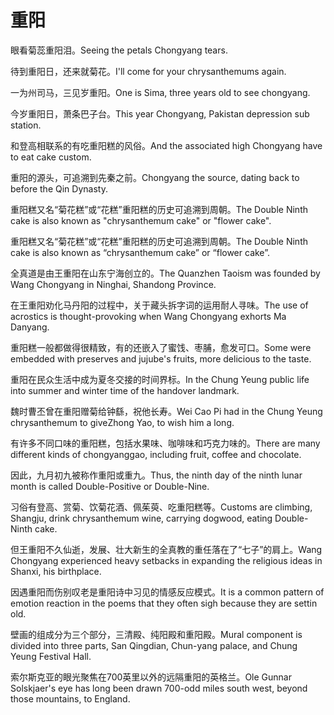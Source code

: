 # 重阳

<p><span class="chinese">眼看菊蕊重阳泪。</span><span class="english">Seeing the petals Chongyang tears.</span></p>

<p><span class="chinese">待到重阳日，还来就菊花。</span><span class="english">I'll come for your chrysanthemums again.</span></p>

<p><span class="chinese">一为州司马，三见岁重阳。</span><span class="english">One is Sima, three years old to see chongyang.</span></p>

<p><span class="chinese">今岁重阳日，萧条巴子台。</span><span class="english">This year Chongyang, Pakistan depression sub station.</span></p>

<p><span class="chinese">和登高相联系的有吃重阳糕的风俗。</span><span class="english">And the associated high Chongyang have to eat cake custom.</span></p>

<p><span class="chinese">重阳的源头，可追溯到先秦之前。</span><span class="english">Chongyang the source, dating back to before the Qin Dynasty.</span></p>

<p><span class="chinese">重阳糕又名“菊花糕”或“花糕”重阳糕的历史可追溯到周朝。</span><span class="english">The Double Ninth cake is also known as "chrysanthemum cake" or "flower cake".</span></p>

<p><span class="chinese">重阳糕又名“菊花糕”或“花糕”重阳糕的历史可追溯到周朝。</span><span class="english">The Double Ninth cake is also known as “chrysanthemum cake” or “flower cake”.</span></p>

<p><span class="chinese">全真道是由王重阳在山东宁海创立的。</span><span class="english">The Quanzhen Taoism was founded by Wang Chongyang in Ninghai, Shandong Province.</span></p>

<p><span class="chinese">在王重阳劝化马丹阳的过程中，关于藏头拆字词的运用耐人寻味。</span><span class="english">The use of acrostics is thought-provoking when Wang Chongyang exhorts Ma Danyang.</span></p>

<p><span class="chinese">重阳糕一般都做得很精致，有的还嵌入了蜜饯、枣脯，愈发可口。</span><span class="english">Some were embedded with preserves and jujube's fruits, more delicious to the taste.</span></p>

<p><span class="chinese">重阳在民众生活中成为夏冬交接的时间界标。</span><span class="english">In the Chung Yeung public life into summer and winter time of the handover landmark.</span></p>

<p><span class="chinese">魏时曹丕曾在重阳赠菊给钟繇，祝他长寿。</span><span class="english">Wei Cao Pi had in the Chung Yeung chrysanthemum to giveZhong Yao, to wish him a long.</span></p>

<p><span class="chinese">有许多不同口味的重阳糕，包括水果味、咖啡味和巧克力味的。</span><span class="english">There are many different kinds of chongyanggao, including fruit, coffee and chocolate.</span></p>

<p><span class="chinese">因此，九月初九被称作重阳或重九。</span><span class="english">Thus, the ninth day of the ninth lunar month is called Double-Positive or Double-Nine.</span></p>

<p><span class="chinese">习俗有登高、赏菊、饮菊花酒、佩茱萸、吃重阳糕等。</span><span class="english">Customs are climbing, Shangju, drink chrysanthemum wine, carrying dogwood, eating Double-Ninth cake.</span></p>

<p><span class="chinese">但王重阳不久仙逝，发展、壮大新生的全真教的重任落在了“七子”的肩上。</span><span class="english">Wang Chongyang experienced heavy setbacks in expanding the religious ideas in Shanxi, his birthplace.</span></p>

<p><span class="chinese">因遇重阳而伤别叹老是重阳诗中习见的情感反应模式。</span><span class="english">It is a common pattern of emotion reaction in the poems that they often sigh because they are settin old.</span></p>

<p><span class="chinese">壁画的组成分为三个部分，三清殿、纯阳殿和重阳殿。</span><span class="english">Mural component is divided into three parts, San Qingdian, Chun-yang palace, and Chung Yeung Festival Hall.</span></p>

<p><span class="chinese">索尔斯克亚的眼光聚焦在700英里以外的远隔重阳的英格兰。</span><span class="english">Ole Gunnar Solskjaer's eye has long been drawn 700-odd miles south west, beyond those mountains, to England.</span></p>

